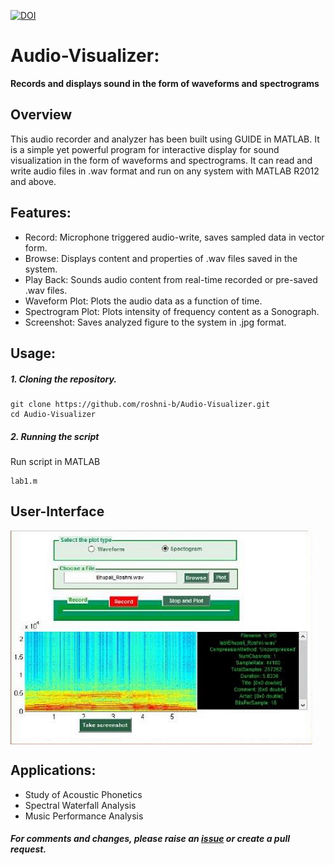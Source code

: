 [![DOI](https://zenodo.org/badge/84421407.svg)](https://zenodo.org/badge/latestdoi/84421407)

# Audio-Visualizer: 
**Records and displays sound in the form of waveforms and spectrograms**

## Overview
This audio recorder and analyzer has been built using GUIDE in MATLAB. It is a simple yet powerful program for interactive display for sound visualization in the form of waveforms and spectrograms. It can read and write audio files in .wav format and run on any system with MATLAB R2012 and above. 

## Features: 
* Record: Microphone triggered audio-write, saves sampled data in vector form. 
* Browse: Displays content and properties of .wav files saved in the system. 
* Play Back: Sounds audio content from real-time recorded or pre-saved .wav files. 
* Waveform Plot: Plots the audio data as a function of time. 
* Spectrogram Plot: Plots intensity of frequency content as a Sonograph. 
* Screenshot: Saves analyzed figure to the system in .jpg format. 

## Usage:

##### 1. Cloning the repository.
```
git clone https://github.com/roshni-b/Audio-Visualizer.git
cd Audio-Visualizer
```

##### 2. Running the script
Run script in MATLAB
```
lab1.m
```

## User-Interface
<img align="center" src="audio_viz_UI.png">

## Applications: 
* Study of Acoustic Phonetics 
* Spectral Waterfall Analysis 
* Music Performance Analysis 

##### For comments and changes, please raise an [issue](https://github.com/roshni-b/Audio-Visualizer/issues) or create a pull request.
